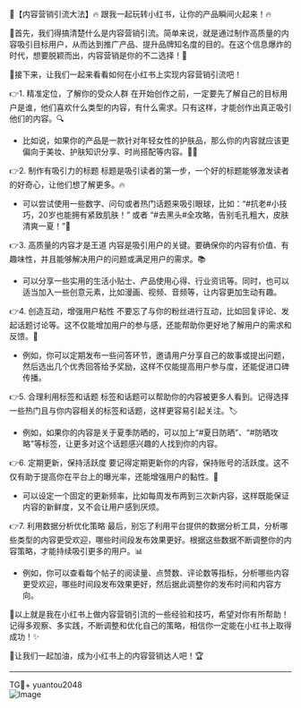🎉【内容营销引流大法】🔥 跟我一起玩转小红书，让你的产品瞬间火起来！🔥

🌟首先，我们得搞清楚什么是内容营销引流。简单来说，就是通过制作高质量的内容吸引目标用户，从而达到推广产品、提升品牌知名度的目的。在这个信息爆炸的时代，想要脱颖而出，内容营销是你的不二选择！🚀

🌈接下来，让我们一起来看看如何在小红书上实现内容营销引流吧！

👉1. 精准定位，了解你的受众人群
在开始创作之前，一定要先了解自己的目标用户是谁，他们喜欢什么类型的内容，有什么需求。只有这样，才能创作出真正吸引他们的内容。🔍
- 比如说，如果你的产品是一款针对年轻女性的护肤品，那么你的内容就应该更偏向于美妆、护肤知识分享、时尚搭配等内容。👩‍🔬

👉2. 制作有吸引力的标题
标题是吸引读者的第一步，一个好的标题能够激发读者的好奇心，让他们想了解更多。🔥
- 可以尝试使用一些数字、问句或者热门话题来吸引眼球，比如：“#抗老#小技巧，20岁也能拥有紧致肌肤！” 或者 “#去黑头#全攻略，告别毛孔粗大，皮肤清爽一夏！”🌟

👉3. 高质量的内容才是王道
内容是吸引用户的关键。要确保你的内容有价值、有趣味性，并且能够解决用户的问题或满足用户的需求。📚
- 可以分享一些实用的生活小贴士、产品使用心得、行业资讯等。同时，也可以适当加入一些创意元素，比如漫画、视频、音频等，让内容更加生动有趣。

👉4. 创造互动，增强用户粘性
不要忘了与你的粉丝进行互动，比如回复评论、发起话题讨论等。这不仅能增加用户的参与感，还能帮助你更好地了解用户的需求和反馈。💬
- 例如，你可以定期发布一些问答环节，邀请用户分享自己的故事或提出问题，然后选出几个优秀回答给予奖励，这样不仅能提高用户参与度，还能促进口碑传播。

👉5. 合理利用标签和话题
标签和话题可以帮助你的内容被更多人看到。记得选择一些热门且与你内容相关的标签和话题，这样更容易引起关注。🏷️
- 例如，如果你的内容是关于夏季防晒的，可以加上“#夏日防晒”、“#防晒攻略”等标签，让更多对这个话题感兴趣的人找到你的内容。

👉6. 定期更新，保持活跃度
要记得定期更新你的内容，保持账号的活跃度。这不仅有助于提高你在平台上的曝光率，还能增强用户的黏性。📅
- 可以设定一个固定的更新频率，比如每周发布两到三次新内容，这样既能保证内容的新鲜度，又不会让用户感到厌烦。

👉7. 利用数据分析优化策略
最后，别忘了利用平台提供的数据分析工具，分析哪些类型的内容更受欢迎，哪些时间段发布效果更好。根据这些数据不断调整你的内容策略，才能持续吸引更多的用户。📊
- 例如，你可以查看每个帖子的阅读量、点赞数、评论数等指标，分析哪些内容更受欢迎，哪些时间段发布效果更好，然后据此调整你的发布时间和内容方向。

🌟以上就是我在小红书上做内容营销引流的一些经验和技巧，希望对你有所帮助！记得多观察、多实践，不断调整和优化自己的策略，相信你一定能在小红书上取得成功！✨

🌈让我们一起加油，成为小红书上的内容营销达人吧！🏆

---

TG💪+ yuantou2048  
![Image](https://github.com/user-attachments/assets/42a5a4a5-fea9-4a1d-8aa0-73e57e430cca)
